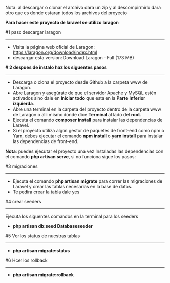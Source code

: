 Nota: al descargar o clonar el archivo dara un zip y al descompirmirlo dara otro que es donde estaran todos los archivos del proyecto

**Para hacer este proyecto de laravel se utilizo laragon**

  #1 paso descargar laragon <hr>

- Visita la página web oficial de Laragon: https://laragon.org/download/index.html
- descargar esta version: Download Laragon - Full (173 MB)


**# 2 despues de instalo haz los siguentes pasos**<hr>
- Descarga o clona el proyecto desde Github a la carpeta www de Laragon.
- Abre Laragon y asegúrate de que el servidor Apache y MySQL estén activados sino dale en **Iniciar todo** que esta en la **Parte Inferior izquierda**.
- Abre una terminal en la carpeta del proyecto dentro de la carpeta www de Laragon o alli mismo donde dice **Terminal** al lado del **root**.
- Ejecuta el comando **composer install** para instalar las dependencias de Laravel.
- Si el proyecto utiliza algún gestor de paquetes de front-end como npm o Yarn, debes ejecutar el comando **npm install** o **yarn install** para instalar las dependencias de front-end.

**Nota**: puedes ejecutar el proyecto una vez Instaladas las dependencias con el comando **php artisan serve**, si no funciona sigue los pasos: 

#3 migraciones <hr>
- Ejecuta el comando **php artisan migrate** para correr las migraciones de Laravel y crear las tablas necesarias en la base de datos.
- Te pedira crear la tabla dale yes

#4 crear seeders<hr>

Ejecuta los siguentes comandos en la terminal para los seeders
- **php artisan db:seed Databaseseeder**

#5 Ver los status de nuestras tablas <hr>

- **php artisan migrate:status**

#6 Hcer los rollback<hr>
- **php artisan migrate:rollback**
